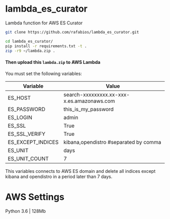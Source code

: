 # lambda_es_curator
Lambda function for AWS ES Curator



```bash
git clone https://github.com/rafabios/lambda_es_curator.git

cd lambda_es_curator/
pip install -r requirements.txt -t .
zip -r9 ~/lambda.zip .
```  



#### Then upload this `lambda.zip` to AWS Lambda

You must set the following variables:

| Variable | Value |
| ------ | ------ |
| ES_HOST | search-xxxxxxxxx.xx-xxx-x.es.amazonaws.com |
| ES_PASSWORD | this_is_my_password |
| ES_LOGIN | admin |
| ES_SSL | True |
| ES_SSL_VERIFY | True |
| ES_EXCEPT_INDICES | kibana,opendistro  #separated by comma |
| ES_UNIT | days |
| ES_UNIT_COUNT | 7 |

This variables connects to AWS ES domain and delete all indices except kibana and opendistro in a period later than 7 days.

# AWS Settings

Python 3.6 |
128Mb
